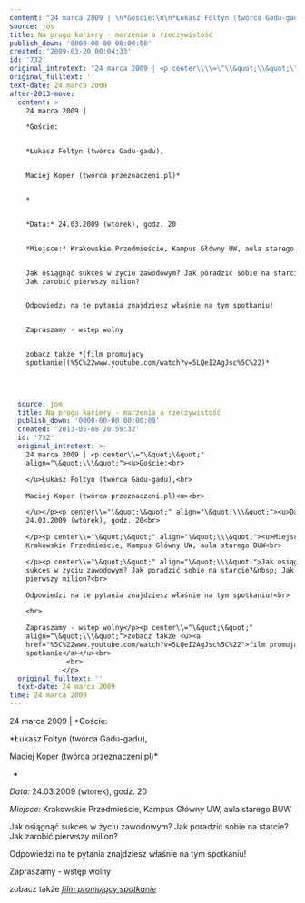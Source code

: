 ```yaml
---
content: "24 marca 2009 | \n*Goście:\n\n*Łukasz Foltyn (twórca Gadu-gadu),\n\nMaciej Koper (twórca przeznaczeni.pl)*\n\n*\n\n*Data:* 24.03.2009 (wtorek), godz. 20\n\n*Miejsce:* Krakowskie Przedmieście, Kampus Główny UW, aula starego BUW\n\nJak osiągnąć sukces w życiu zawodowym? Jak poradzić sobie na starcie?&nbsp; Jak zarobić pierwszy milion?\n\nOdpowiedzi na te pytania znajdziesz właśnie na tym spotkaniu!\n\nZapraszamy - wstęp wolny\n\nzobacz także *[film promujący spotkanie](%5C%22www.youtube.com/watch?v=5LQeI2AgJsc%5C%22)*\n\n          \n\n         \n\n\n<!--CONTENT FROM OLD SERVER (jos before 2013): 24 marca 2009 | \n*Goście:\n\r\n*Łukasz Foltyn (twórca Gadu-gadu),\n\r\nMaciej Koper (twórca przeznaczeni.pl)*\n\r\n*\n\n*Data:* 24.03.2009 (wtorek), godz. 20\n\r\n*Miejsce:* Krakowskie Przedmieście, Kampus Główny UW, aula starego BUW\n\r\nJak osiągnąć sukces w życiu zawodowym? Jak poradzić sobie na starcie?&nbsp; Jak zarobić pierwszy milion?\n\r\nOdpowiedzi na te pytania znajdziesz właśnie na tym spotkaniu!\n\r\n\n\r\nZapraszamy - wstęp wolny\n\nzobacz także *[film promujący spotkanie](%5C%22www.youtube.com/watch?v=5LQeI2AgJsc%5C%22)*\n\r\n          \n\r\n         \n\n-->"
source: jos
title: Na progu kariery - marzenia a rzeczywistość
publish_down: '0000-00-00 00:00:00'
created: '2009-03-20 00:04:33'
id: '732'
original_introtext: "24 marca 2009 | <p center\\\\=\"\\&quot;\\&quot;\" align=\"\\&quot;\\\\\\&quot;\"><u>Goście:<br>\r\n</u>Łukasz Foltyn (twórca Gadu-gadu),<br>\r\nMaciej Koper (twórca przeznaczeni.pl)<u><br>\r\n</u></p><p center\\\\=\"\\&quot;\\&quot;\" align=\"\\&quot;\\\\\\&quot;\"><u>Data:</u> 24.03.2009 (wtorek), godz. 20<br>\r\n</p><p center\\\\=\"\\&quot;\\&quot;\" align=\"\\&quot;\\\\\\&quot;\"><u>Miejsce:</u> Krakowskie Przedmieście, Kampus Główny UW, aula starego BUW<br>\r\n</p><p center\\\\=\"\\&quot;\\&quot;\" align=\"\\&quot;\\\\\\&quot;\">Jak osiągnąć sukces w życiu zawodowym? Jak poradzić sobie na starcie?&nbsp; Jak zarobić pierwszy milion?<br>\r\nOdpowiedzi na te pytania znajdziesz właśnie na tym spotkaniu!<br>\r\n<br>\r\nZapraszamy - wstęp wolny</p><p center\\\\=\"\\&quot;\\&quot;\" align=\"\\&quot;\\\\\\&quot;\">zobacz także <u><a href=\"%5C%22www.youtube.com/watch?v=5LQeI2AgJsc%5C%22\">film promujący spotkanie</a></u><br>\r\n          <br>\r\n         </p>"
original_fulltext: ''
text-date: 24 marca 2009
after-2013-move:
  content: >
    24 marca 2009 | 

    *Goście:


    *Łukasz Foltyn (twórca Gadu-gadu),


    Maciej Koper (twórca przeznaczeni.pl)*


    *


    *Data:* 24.03.2009 (wtorek), godz. 20


    *Miejsce:* Krakowskie Przedmieście, Kampus Główny UW, aula starego BUW


    Jak osiągnąć sukces w życiu zawodowym? Jak poradzić sobie na starcie?&nbsp;
    Jak zarobić pierwszy milion?


    Odpowiedzi na te pytania znajdziesz właśnie na tym spotkaniu!


    Zapraszamy - wstęp wolny


    zobacz także *[film promujący
    spotkanie](%5C%22www.youtube.com/watch?v=5LQeI2AgJsc%5C%22)*

              

             
  source: jom
  title: Na progu kariery - marzenia a rzeczywistość
  publish_down: '0000-00-00 00:00:00'
  created: '2013-05-08 20:59:32'
  id: '732'
  original_introtext: >-
    24 marca 2009 | <p center\\="\&quot;\&quot;"
    align="\&quot;\\\&quot;"><u>Goście:<br>

    </u>Łukasz Foltyn (twórca Gadu-gadu),<br>

    Maciej Koper (twórca przeznaczeni.pl)<u><br>

    </u></p><p center\\="\&quot;\&quot;" align="\&quot;\\\&quot;"><u>Data:</u>
    24.03.2009 (wtorek), godz. 20<br>

    </p><p center\\="\&quot;\&quot;" align="\&quot;\\\&quot;"><u>Miejsce:</u>
    Krakowskie Przedmieście, Kampus Główny UW, aula starego BUW<br>

    </p><p center\\="\&quot;\&quot;" align="\&quot;\\\&quot;">Jak osiągnąć
    sukces w życiu zawodowym? Jak poradzić sobie na starcie?&nbsp; Jak zarobić
    pierwszy milion?<br>

    Odpowiedzi na te pytania znajdziesz właśnie na tym spotkaniu!<br>

    <br>

    Zapraszamy - wstęp wolny</p><p center\\="\&quot;\&quot;"
    align="\&quot;\\\&quot;">zobacz także <u><a
    href="%5C%22www.youtube.com/watch?v=5LQeI2AgJsc%5C%22">film promujący
    spotkanie</a></u><br>
              <br>
             </p>
  original_fulltext: ''
  text-date: 24 marca 2009
time: 24 marca 2009
---
```

24 marca 2009 | 
*Goście:

*Łukasz Foltyn (twórca Gadu-gadu),

Maciej Koper (twórca przeznaczeni.pl)*

*

*Data:* 24.03.2009 (wtorek), godz. 20

*Miejsce:* Krakowskie Przedmieście, Kampus Główny UW, aula starego BUW

Jak osiągnąć sukces w życiu zawodowym? Jak poradzić sobie na starcie?&nbsp; Jak zarobić pierwszy milion?

Odpowiedzi na te pytania znajdziesz właśnie na tym spotkaniu!

Zapraszamy - wstęp wolny

zobacz także *[film promujący spotkanie](%5C%22www.youtube.com/watch?v=5LQeI2AgJsc%5C%22)*

          

         


<!--CONTENT FROM OLD SERVER (jos before 2013): 24 marca 2009 | 
*Goście:

*Łukasz Foltyn (twórca Gadu-gadu),

Maciej Koper (twórca przeznaczeni.pl)*

*

*Data:* 24.03.2009 (wtorek), godz. 20

*Miejsce:* Krakowskie Przedmieście, Kampus Główny UW, aula starego BUW

Jak osiągnąć sukces w życiu zawodowym? Jak poradzić sobie na starcie?&nbsp; Jak zarobić pierwszy milion?

Odpowiedzi na te pytania znajdziesz właśnie na tym spotkaniu!



Zapraszamy - wstęp wolny

zobacz także *[film promujący spotkanie](%5C%22www.youtube.com/watch?v=5LQeI2AgJsc%5C%22)*

          

         

-->

<!--{{json:{"created_date":"2009-03-20 00:04:33","publish_down":"0000-00-00 00:00:00","id":"732"}}}-->